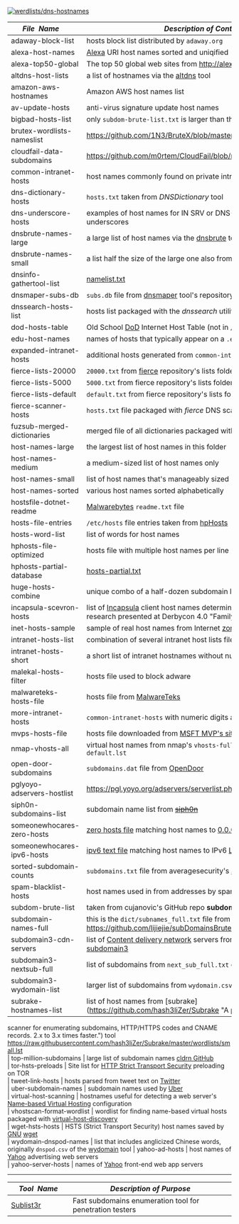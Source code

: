 [![werdlists/dns-hostnames](https://img.shields.io/badge/werdlists-dns_hostnames-purple.svg?logo=github&style=popout&longCache=true)](# "werdlists/dns-hostnames")

|&nbsp;&nbsp;&nbsp;&nbsp;&nbsp;&nbsp;**_File&nbsp;&nbsp;Name_**&nbsp;&nbsp;&nbsp;&nbsp;&nbsp;&nbsp;| **_Description of Contents_**
|:---------------------------|----------------------------------------------------------------------------------------------------------------------------------------------------------------------------------
| adaway-block-list          | hosts block list distributed by `adaway.org`  
| alexa-host-names           | [Alexa](https://www.alexa.com/) URI host names sorted and uniqified  
| alexa-top50-global         | The top 50 global web sites from <http://alexa.com/topsites>  
| altdns-host-lists          | a list of hostnames via the [altdns](https://github.com/infosec-au/altdns "Subdomain discovery through alterations and permutations") tool  
| amazon-aws-hostnames       | Amazon AWS host names list
| av-update-hosts            | anti-virus signature update host names  
| bigbad-hosts-list          | only `subdom-brute-list.txt` is larger than this file  
| brutex-wordlists-nameslist | <https://github.com/1N3/BruteX/blob/master/wordlists/nameslist.txt>  
| cloudfail-data-subdomains  | <https://github.com/m0rtem/CloudFail/blob/master/data/subdomains.txt>
| common-intranet-hosts      | host names commonly found on private intranets  
| dns-dictionary-hosts       | `hosts.txt` taken from *DNSDictionary* tool  
| dns-underscore-hosts       | examples of host names for IN SRV or DNS-SD records that contain underscores
| dnsbrute-names-large       | a large list of host names via the [dnsbrute](https://github.com/d4rkcat/dnsbrute "Multi-threaded DNS bruteforcing") tool  
| dnsbrute-names-small       | a list half the size of the large one also from `dnsbrute`  
| dnsinfo-gathertool-list    | [namelist.txt](https://raw.githubusercontent.com/crimefire/dns-information-gathering-tool/master/DNS%20Tool%20source%202/namelist.txt "namelist.txt")  
| dnsmaper-subs-db           | `subs.db` file from [dnsmaper](https://github.com/le4f/dnsmaper) tool's repository on GitHub
| dnssearch-hosts-list       | hosts list packaged with the *dnssearch* utility  
| dod-hosts-table            | Old School [DoD](https://www.defense.gov/ "U.S. Department of Defense") Internet Host Table (not in `/etc/hosts` format)  
| edu-host-names             | names of hosts that typically appear on a `.edu` network 
| expanded-intranet-hosts    | additional hosts generated from `common-intranet-hosts`  
| fierce-lists-20000         | `20000.txt` from [fierce](https://github.com/mschwager/fierce "Fierce is a `DNS` reconnaissance tool for locating non-contiguous IP space.") repository's lists folder  
| fierce-lists-5000          | `5000.txt` from fierce repository's lists folder  
| fierce-lists-default       | `default.txt` from fierce repository's lists folder  
| fierce-scanner-hosts       | `hosts.txt` file packaged with *fierce* DNS scanner  
| fuzsub-merged-dictionaries | merged file of all dictionaries packaged with [FuzSub](https://github.com/DavexPro/FuzSub "A Tool For Fuzzing Sub-domain.") tool 
| host-names-large           | the largest list of host names in this folder  
| host-names-medium          | a medium-sized list of host names only  
| host-names-small           | list of host names that's manageably sized  
| host-names-sorted          | various host names sorted alphabetically  
| hostsfile-dotnet-readme    | [Malwarebytes](http://hosts-file.net) `readme.txt` file  
| hosts-file-entries         | `/etc/hosts` file entries taken from [hpHosts](http://hosts-file.net)  
| hosts-word-list            | list of words for host names  
| hphosts-file-optimized     | hosts file with multiple host names per line  
| hphosts-partial-database   | [hosts-partial.txt](https://hosts-file.net/hphosts-partial.txt)  
| huge-hosts-combine         | unique combo of a half-dozen subdomain lists in this folder  
| incapsula-scevron-hosts    | list of [Incapsula](https://incapsula.com) client host names determined by my [SCEVRON](https://github.com/decal/scevron "SCan EVerthing with Ruby rONin") research presented at Derbycon 4.0 "Family Rootz" 
| inet-hosts-sample          | sample of real host names from Internet [zone files](https://wikipedia.org/wiki/Zone_file)  
| intranet-hosts-list        | combination of several intranet host lists files  
| intranet-hosts-short       | a short list of intranet hostnames without numbers appended  
| malekal-hosts-filter       | hosts file used to block adware  
| malwareteks-hosts-file     | hosts file from [MalwareTeks](http://malwareteks.com)  
| more-intranet-hosts        | `common-intranet-hosts` with numeric digits appended  
| mvps-hosts-file            | hosts file downloaded from [MSFT MVP's site](http://mvps.org)  
| nmap-vhosts-all            | virtual host names from nmap's `vhosts-full.lst` and `vhosts-default.lst`  
| open-door-subdomains       | `subdomains.dat` file from [OpenDoor](https://github.com/stanislav-web/OpenDoor "OWASP WEB Directory Scanner")
| pglyoyo-adservers-hostlist | <https://pgl.yoyo.org/adservers/serverlist.php>  
| siph0n-subdomains-list     | subdomain name list from [~~siph0n~~](http://siph0n.net)  
| someonewhocares-zero-hosts | [zero hosts file](http://someonewhocares.org/hosts/zero/) matching host names to [0.0.0.0](https://wikipedia.org/wiki/0.0.0.0)  
| someonewhocares-ipv6-hosts | [ipv6 text file](http://someonewhocares.org/hosts/ipv6/) matching host names to IPv6 [Localhost](https://wikipedia.org/wiki/Localhost)  
| sorted-subdomain-counts    | `subdomains.txt` file from averagesecurity's [axfr repository](https://github.com/averagesecurityguy/axfr "securityguy/axfr")  
| spam-blacklist-hosts       | host names used in from addresses by spammers  
| subdom-brute-list          | taken from cujanovic's GitHub repo __subdomain-bruteforce-list__  
| subdomain-names-full       | this is the `dict/subnames_full.txt` file from <https://github.com/lijiejie/subDomainsBrute>  
| subdomain3-cdn-servers     | list of [Content delivery network](https://wikipedia.org/wiki/Content_delivery_network) servers from `cdn_servers.txt` of [subdomain3](https://github.com/yanxiu0614/subdomain3 "A new generation of tool for discovering subdomains")
| subdomain3-nextsub-full    | list of subdomains from `next_sub_full.txt` of *subdomain3*
| subdomain3-wydomain-list   | larger list of subdomains from `wydomain.csv` of *subdomain3*
| subrake-hostnames-list     | list of host names from [subrake](https://github.com/hash3liZer/Subrake "A powerful low-level socket
scanner for enumerating subdomains, HTTP/HTTPS codes and CNAME records. 2.x to 3.x times faster.") tool
<https://raw.githubusercontent.com/hash3liZer/Subrake/master/wordlists/small.lst>  
| top-million-subdomains     | large list of subdomain names [cldrn GitHub](https://github.com/cldrn/pentesting)  
| tor-hsts-preloads          | Site list for [HTTP Strict Transport Security](https://www.owasp.org/index.php/HTTP_Strict_Transport_Security_Cheat_Sheet) preloading on TOR  
| tweet-link-hosts           | hosts parsed from tweet text on [Twitter](https://twitter.com)  
| uber-subdomain-names       | subdomain names used by [Uber](https://uber.com)  
| virtual-host-scanning      | hostnames useful for detecting a web server's [Name-based Virtual Hosting](https://en.wikipedia.org/wiki/Virtual_hosting#Name-based) configuration  
| vhostscan-format-wordlist  | wordlist for finding name-based virtual hosts packaged with [virtual-host-discovery](https://github.com/jobertabma/virtual-host-discovery)  
| wget-hsts-hosts            | HSTS (Strict Transport Security) host names saved by [GNU](https://gnu.org "GNU's Not UNIX!") [wget](https://gnu.org/software/wget "a free software package for retrieving files with the most widely-used Internet protocols")  
| wydomain-dnspod-names      | list that includes anglicized Chinese words, originally `dnspod.csv` of the [wydomain](https://github.com/ring04h/wydomain "discover subdomains of your target domain") tool 
| yahoo-ad-hosts             | host names of [Yahoo](http://yahoo.com) advertising web servers  
| yahoo-server-hosts         | names of [Yahoo](http://yahoo.com) front-end web app servers  

* * *

|&nbsp;&nbsp;&nbsp;&nbsp;**_Tool&nbsp;&nbsp;Name_**&nbsp;&nbsp;&nbsp;&nbsp;| **_Description of Purpose_**
|:---------------------------|----------------------------------------------------------------------------------------------------------------------------------------------------------------------------------
| [Sublist3r](https://github.com/plazmaz/Sublist3r) | Fast subdomains enumeration tool for penetration testers
